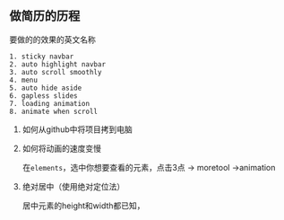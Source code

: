 ## 做简历的历程

要做的的效果的英文名称

```
1. sticky navbar
2. auto highlight navbar
3. auto scroll smoothly
4. menu
5. auto hide aside
6. gapless slides
7. loading animation
8. animate when scroll
```

1. 如何从github中将项目拷到电脑

2. 如何将动画的速度变慢

   在`elements`，选中你想要查看的元素，点击3点 -> moretool ->animation

3. 绝对居中（使用绝对定位法）

   居中元素的height和width都已知，